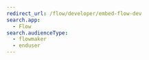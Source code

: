 ```yaml
---
redirect_url: /flow/developer/embed-flow-dev
search.app: 
  - Flow
search.audienceType: 
  - flowmaker
  - enduser
---
```

